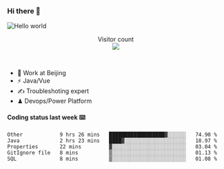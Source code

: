 ### Hi there 👋

<img src="https://raw.githubusercontent.com/sagar-viradiya/sagar-viradiya/master/resources/banner.png" alt="Hello world">
<p align="center"> 
  Visitor count<br/>
  <img src="https://profile-counter.glitch.me/youszoe/count.svg" />
</p>
<br/>

- 🍻 Work at Beijing 
- ⚡  Java/Vue
- ✍️  Troubleshoting expert
- ♟  Devops/Power Platform 

#### Coding status last week ⌨️

<!--START_SECTION:waka-->
```text
Other            9 hrs 26 mins   ██████████████████▓░░░░░░   74.90 % 
Java             2 hrs 23 mins   ████▓░░░░░░░░░░░░░░░░░░░░   18.97 % 
Properties       22 mins         ▓░░░░░░░░░░░░░░░░░░░░░░░░   03.04 % 
GitIgnore file   8 mins          ▒░░░░░░░░░░░░░░░░░░░░░░░░   01.13 % 
SQL              8 mins          ▒░░░░░░░░░░░░░░░░░░░░░░░░   01.08 % 
```
<!--END_SECTION:waka-->

<br/>
<center><img src="http://ghchart.rshah.org/409ba5/yousazoe" alt="" /></center>



